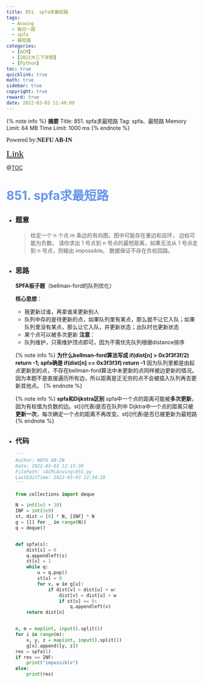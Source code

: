 ```yaml
---
title: 851. spfa求最短路
tags:
  - Acwing
  - 每日一题
  - spfa
  - 最短路
categories:
  - [ACM]
  - [2022大三下学期]
  - [Python]
toc: true
quicklink: true
math: true
sidebar: true
copyright: true
reward: true
date: 2022-03-03 11:49:09
---
```



{% note info %}
**摘要**
Title: 851. spfa求最短路
Tag: spfa、最短路
Memory Limit: 64 MB
Time Limit: 1000 ms
{% endnote %}
<!-- more -->

<font size=3 face=楷体>Powered by:**NEFU AB-IN**</font>

<font color=#FFA500 size=5 face=楷体>[Link](https://www.acwing.com/problem/content/853/)</font>

@[TOC](文章目录)

# <font color=#6495ED size=6>851. spfa求最短路</font>

* ## <font size=4 face=粗体>题意</font>

  >给定一个 n 个点 m 条边的有向图，图中可能存在重边和自环， 边权可能为负数。
  >请你求出 1 号点到 n 号点的最短距离，如果无法从 1 号点走到 n 号点，则输出 impossible。
  >数据保证不存在负权回路。

* ## <font size=4 face=粗体>思路</font>

  **SPFA板子题**（bellman-ford的队列优化）

  **核心思想**：
    * 我更新过谁，再拿谁来更新别人
    * 队列中存的是待更新的点，如果队列里有某点，那么就不让它入队；如果队列里没有某点，那么让它入队，并更新状态；出队时也更新状态
    * 某个点可以被多次更新
  **注意**：
    * 队列维护，只需维护顶点即可，因为不需优先队列根据distance排序


  {% note info %}
  **为什么bellman-ford算法写成 if(dist[n] > 0x3f3f3f/2) return -1; spfa确是 if(dist[n] == 0x3f3f3f) return -1**
  因为队列里都是由起点更新到的点，不存在bellman-ford算法中未更新的点同样被边更新的情况。因为本题不是直接遍历所有边，所以距离是正无穷的点不会被插入队列再去更新其他点。
  {% endnote %}

  {% note info %}
  **spfa和Dijkstra区别**
  spfa中一个点的距离可能被**多次更新**，因为有权值为负数的边。st[i]代表i是否在队列中
  Dijktra中一个点的距离只被**更新一次**，每次确定一个点的距离不再改变。st[i]代表i是否已被更新为最短路
  {% endnote %}

* ## <font size=4 face=粗体>代码</font>

  ```python
  '''
  Author: NEFU AB-IN
  Date: 2022-03-03 12:15:39
  FilePath: \ACM\Acwing\851.py
  LastEditTime: 2022-03-03 12:34:28
  '''

  from collections import deque

  N = int(1e5 + 10)
  INF = int(2e9)
  st, dist = [0] * N, [INF] * N
  g = [[] for _ in range(N)]
  q = deque()


  def spfa(s):
      dist[s] = 0
      q.appendleft(s)
      st[s] = 1
      while q:
          u = q.pop()
          st[u] = 0
          for v, w in g[u]:
              if dist[v] > dist[u] + w:
                  dist[v] = dist[u] + w
                  if st[v] == 0:
                      q.appendleft(v)
      return dist[n]


  n, m = map(int, input().split())
  for i in range(m):
      x, y, z = map(int, input().split())
      g[x].append([y, z])
  res = spfa(1)
  if res == INF:
      print("impossible")
  else:
      print(res)
  ```